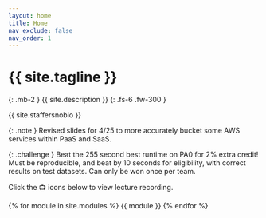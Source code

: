 ```yaml
---
layout: home
title: Home
nav_exclude: false
nav_order: 1
---
```


# {{ site.tagline }}
{: .mb-2 }
{{ site.description }}
{: .fs-6 .fw-300 }

{{ site.staffersnobio }}

<!-- {: .important } 
In-class activities have been cut from 12 to 6, while you can still miss two without penalty.  -->

{: .note } 
Revised slides for 4/25 to more accurately bucket some AWS services within PaaS and SaaS.

{: .challenge } 
Beat the 255 second best runtime on PA0 for 2% extra credit! Must be reproducible, and beat by 10 seconds for eligibility, with correct results on test datasets. Can only be won once per team. 

Click the 📺 icons below to view lecture recording. 



<!-- [Jump to the current week](#week-03){: .btn } -->

{% for module in site.modules %}
{{ module }}
{% endfor %}
